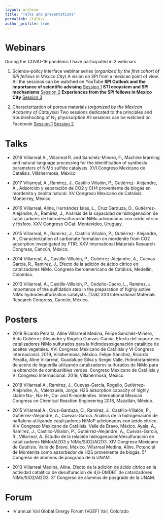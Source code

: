 ```yaml
---
layout: archive
title: "Talks and presentations"
permalink: /talks/
author_profile: true
---
```


Webinars
====== 

During the COVID-19 pandemic I have participated in 2 webinars 

1. Science-policy interface webinar series (_organized by the first cohort of SPI fellows in Mexico City_)
A vision on SPI from a mexican point of view. All the sessions can be watched on YouTube
**SPI Outlook and the importance of scientific advising** [Session 1](https://www.youtube.com/watch?v=CzRPqKp1QG4&t=22s)
**STI ecoystem and SPI mechanisms** [Session 2](https://www.youtube.com/watch?v=JlfNC7f-Qsg)
**Experiences from the SPI fellows in Mexico City** [Session 3](https://www.youtube.com/watch?v=SpZiNoR206I&t=2s)

2. Characterization of porous materials (_organized by the Mexican Academy of Catalysis_)
Two sessions dedicated to the principles and troubleshooting of N<sub>2</sub> physisorption
All sessions can be watched on Facebook
[Session 1](https://www.facebook.com/sara.acat.58/videos/332656437707081)
[Session 2](https://www.facebook.com/sara.acat.58/videos/333986820907376)

Talks
======
* 2019
Villarreal A., Villarreal R. and Sanchéz-Minero, F., Machine learning and natural language processing for the identification of synthesis parameters of NiMo sulfide catalysts. XVI Congreso Mexicano de Catálisis. Villahermosa, México

* 2017
Villarreal, A., Ramírez, J., Castillo Villalón, P., Gutiérrez- Alejandre, A., Adsorción y separación de CO2 y CH4 proveniente de biogás en mordenita y zeolita natural. XV Congreso Mexicano de Catálisis. Monterrey, México

* 2016
Villarreal, Aline, Hernández Islas, L., Cruz Garduza, O., Gutiérrez- Alejandre, A., Ramírez, J., Análisis de la capacidad de hidrogenación de catalizadores de hidrodesulfuración NiMo adicionados con ácido cítrico y fósforo. XXV Congreso CiCat. Montevideo, Uruguay.

* 2015
Villarreal, A., Ramírez, J., Castillo Villalón, P., Gutiérrez- Alejandre, A., Characterization of carbonate formation on mordenite from CO2 adsorption investigated by FTIR. XXV International Materials Research Congress, Cancún, México.

* 2014
Villarreal, A., Castillo-Villalón, P., Gutiérrez-Alejandre, A., Cuevas-García, R., Ramírez, J., Efecto de la adición de ácido cítrico en catalizadores NiMo. Congreso Iberoamericano de Catálisis, Medellín, Colombia.

* 2013
Villarreal, A., Castillo-Villalón, P., Cedeño-Caero, L., Ramírez, J. Importance of the sulfidation step in the preparation of highly active NiMo hydrodesulfurization catalysts. (Talk) XXII International Materials Research Congress, Cancún, México.

Posters
======
* 2019
Ricardo Peralta, Aline Villarreal Medina, Felipe Sanchéz-Minero, Aída Gutiérrez Alejandre y Rogelio Cuevas-García. Efecto del soporte en catalizadores NiMo sulfurados para la hidrodesoxigenación catalítica de aceites vegetales. XVI Congreso Mexicano de Catálisis y VI Congreso Internacional. 2019, Villahermosa, México.
Felipe Sánchez, Ricardo Peralta, Aline Villarreal, Guadalupe Silva y Sergio Valle. Hidrotratamiento de aceite de higuerilla utilizando catalizadores sulfurados de NiMo para la obtención de combustibles verdes. Congreso Mexicano de Catálisis y VI Congreso Internacional. 2019, Villahermosa, México.

* 2018
Villarreal A., Ramírez, J., Cuevas-García, Rogelio, Gutiérrez-Alejandre, A., Valenzuela, Jorge. H2S adsorption capacity of highly stable Na-, Na-H-, Ca- and K-mordenites. International Mexican Congress on Chemical Reaction Engineering 2018, Mazatlán, México.

* 2015
Villarreal A., Cruz-Garduza, O., Ramírez, J., Castillo-Villalón, P., Gutiérrez-Alejandre, A., Cuevas-García. Análisis de la hidrogenación de naftaleno utilizando catalizadores NiMoP adicionados con ácido cítrico. XIV Congreso Mexicano de Catálisis. Valle de Bravo, México.
Ayala, A., Ramírez, J., Castillo-Villalón, P., Gutiérrez-Alejandre, A., Cuevas-García, R., Villarreal, A. Estudio de la relación hidrogenación/desulfuración en catalizadores NiMo/Al2O3 y NiMo/SiO2/Al2O3. XIV Congreso Mexicano de Catálisis. Valle de Bravo, México.
Villarreal Medina, Aline. Potencial de Mordenita como adsorbedor de H2S proveniente de biogás. 5° Congreso de alumnos de posgrado de la UNAM.

* 2013
Villarreal Medina, Aline. Efecto de la adición de ácido cítrico en la actividad catalítica de desulfuración de 4,6-DMDBT de catalizadores NiMo/SiO2/Al2O3. 3° Congreso de alumnos de posgrado de la UNAM.

Forum
=======
* IV annual Vail Global Energy Forum (VGEF)
Vail, Colorado 
